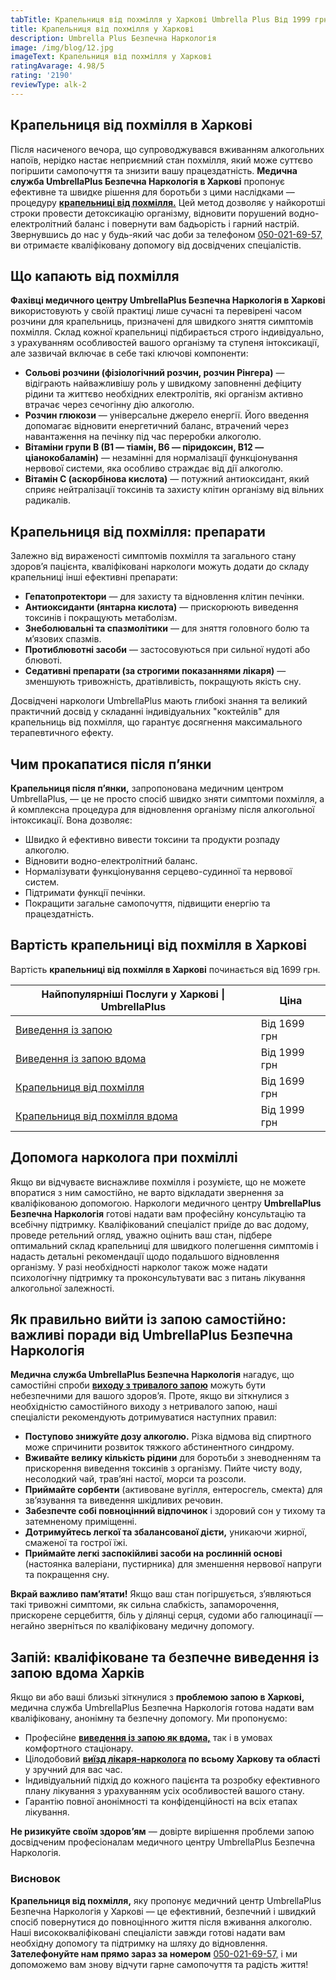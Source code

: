 ```yaml
---
tabTitle: Крапельниця від похмілля у Харкові Umbrella Plus Від 1999 грн
title: Крапельниця від похмілля у Харкові
description: Umbrella Plus Безпечна Наркологія
image: /img/blog/12.jpg
imageText: Крапельниця від похмілля у Харкові
ratingAvarage: 4.98/5
rating: '2190'
reviewType: alk-2
---
```


## Крапельниця від похмілля в Харкові

Після насиченого вечора, що супроводжувався вживанням алкогольних напоїв, нерідко настає неприємний стан похмілля, який може суттєво погіршити самопочуття та знизити вашу працездатність. **Медична служба UmbrellaPlus Безпечна Наркологія в Харкові** пропонує ефективне та швидке рішення для боротьби з цими наслідками — процедуру **[крапельниці від похмілля.](https://umbrella-plus.com.ua/uk/kharkiv/kapelnica_ot_alkogola_kharkiv-ua/)** Цей метод дозволяє у найкоротші строки провести детоксикацію організму, відновити порушений водно-електролітний баланс і повернути вам бадьорість і гарний настрій. Звернувшись до нас у будь-який час доби за телефоном [050-021-69-57,](tel:0500216957) ви отримаєте кваліфіковану допомогу від досвідчених спеціалістів.

## Що капають від похмілля

**Фахівці медичного центру UmbrellaPlus Безпечна Наркологія в Харкові** використовують у своїй практиці лише сучасні та перевірені часом розчини для крапельниць, призначені для швидкого зняття симптомів похмілля. Склад кожної крапельниці підбирається строго індивідуально, з урахуванням особливостей вашого організму та ступеня інтоксикації, але зазвичай включає в себе такі ключові компоненти:

* **Сольові розчини (фізіологічний розчин, розчин Рінгера)** — відіграють найважливішу роль у швидкому заповненні дефіциту рідини та життєво необхідних електролітів, які організм активно втрачає через сечогінну дію алкоголю.
* **Розчин глюкози** — універсальне джерело енергії. Його введення допомагає відновити енергетичний баланс, втрачений через навантаження на печінку під час переробки алкоголю.
* **Вітаміни групи B (B1 — тіамін, B6 — піридоксин, B12 — ціанокобаламін)** — незамінні для нормалізації функціонування нервової системи, яка особливо страждає від дії алкоголю.
* **Вітамін C (аскорбінова кислота)** — потужний антиоксидант, який сприяє нейтралізації токсинів та захисту клітин організму від вільних радикалів.

## Крапельниця від похмілля: препарати

Залежно від вираженості симптомів похмілля та загального стану здоров’я пацієнта, кваліфіковані наркологи можуть додати до складу крапельниці інші ефективні препарати:

* **Гепатопротектори** — для захисту та відновлення клітин печінки.
* **Антиоксиданти (янтарна кислота)** — прискорюють виведення токсинів і покращують метаболізм.
* **Знеболювальні та спазмолітики** — для зняття головного болю та м’язових спазмів.
* **Протиблювотні засоби** — застосовуються при сильної нудоті або блювоті.
* **Седативні препарати (за строгими показаннями лікаря)** — зменшують тривожність, дратівливість, покращують якість сну.

Досвідчені наркологи UmbrellaPlus мають глибокі знання та великий практичний досвід у складанні індивідуальних "коктейлів" для крапельниць від похмілля, що гарантує досягнення максимального терапевтичного ефекту.

## Чим прокапатися після п’янки

**Крапельниця після п’янки,** запропонована медичним центром UmbrellaPlus, — це не просто спосіб швидко зняти симптоми похмілля, а й комплексна процедура для відновлення організму після алкогольної інтоксикації. Вона дозволяє:

* Швидко й ефективно вивести токсини та продукти розпаду алкоголю.
* Відновити водно-електролітний баланс.
* Нормалізувати функціонування серцево-судинної та нервової систем.
* Підтримати функції печінки.
* Покращити загальне самопочуття, підвищити енергію та працездатність.

## Вартість крапельниці від похмілля в Харкові

Вартість **крапельниці від похмілля в Харкові** починається від 1699 грн.

| Найпопулярніші Послуги у Харкові \| UmbrellaPlus                                                                    | Ціна         |
| ------------------------------------------------------------------------------------------------------------------- | ------------ |
| [Виведення із запою](https://umbrella-plus.com.ua/uk/kharkiv/vivod-iz-zapoia-kharkiv-ua/)                           | Від 1699 грн |
| [Виведення із запою вдома](https://umbrella-plus.com.ua/uk/kharkiv/vivod-iz-zapoia-na-domy-kharkiv-ua/)             | Від 1999 грн |
| [Крапельниця від похмілля](https://umbrella-plus.com.ua/uk/kharkiv/kapelnica_ot_alkogola_kharkiv-ua/)               | Від 1699 грн |
| [Крапельниця від похмілля вдома](https://umbrella-plus.com.ua/uk/kharkiv/kapelnica_ot_alkogola_na_domy_kharkiv_ua/) | Від 1999 грн |

## Допомога нарколога при похміллі

Якщо ви відчуваєте виснажливе похмілля і розумієте, що не можете впоратися з ним самостійно, не варто відкладати звернення за кваліфікованою допомогою. Наркологи медичного центру **UmbrellaPlus Безпечна Наркологія** готові надати вам професійну консультацію та всебічну підтримку. Кваліфікований спеціаліст приїде до вас додому, проведе ретельний огляд, уважно оцінить ваш стан, підбере оптимальний склад крапельниці для швидкого полегшення симптомів і надасть детальні рекомендації щодо подальшого відновлення організму. У разі необхідності нарколог також може надати психологічну підтримку та проконсультувати вас з питань лікування алкогольної залежності.

## Як правильно вийти із запою самостійно: важливі поради від UmbrellaPlus Безпечна Наркологія

**Медична служба UmbrellaPlus Безпечна Наркологія** нагадує, що самостійні спроби **[виходу з тривалого запою](https://umbrella-plus.com.ua/uk/kharkiv/vivod-iz-zapoia-kharkiv-ua/)** можуть бути небезпечними для вашого здоров’я. Проте, якщо ви зіткнулися з необхідністю самостійного виходу з нетривалого запою, наші спеціалісти рекомендують дотримуватися наступних правил:

* **Поступово знижуйте дозу алкоголю.** Різка відмова від спиртного може спричинити розвиток тяжкого абстинентного синдрому.
* **Вживайте велику кількість рідини** для боротьби з зневодненням та прискорення виведення токсинів з організму. Пийте чисту воду, несолодкий чай, трав’яні настої, морси та розсоли.
* **Приймайте сорбенти** (активоване вугілля, ентеросгель, смекта) для зв’язування та виведення шкідливих речовин.
* **Забезпечте собі повноцінний відпочинок** і здоровий сон у тихому та затемненому приміщенні.
* **Дотримуйтесь легкої та збалансованої дієти,** уникаючи жирної, смаженої та гострої їжі.
* **Приймайте легкі заспокійливі засоби на рослинній основі** (настоянка валеріани, пустирника) для зменшення нервової напруги та покращення сну.

**Вкрай важливо пам’ятати!** Якщо ваш стан погіршується, з’являються такі тривожні симптоми, як сильна слабкість, запаморочення, прискорене серцебиття, біль у ділянці серця, судоми або галюцинації — негайно зверніться по кваліфіковану медичну допомогу.

## Запій: кваліфіковане та безпечне виведення із запою вдома Харків

Якщо ви або ваші близькі зіткнулися з **проблемою запою в Харкові,** медична служба UmbrellaPlus Безпечна Наркологія готова надати вам кваліфіковану, анонімну та безпечну допомогу. Ми пропонуємо:

* Професійне **[виведення із запою як вдома,](https://umbrella-plus.com.ua/uk/kharkiv/vivod-iz-zapoia-na-domy-kharkiv-ua/)** так і в умовах комфортного стаціонару.
* Цілодобовий **[виїзд лікаря-нарколога](https://umbrella-plus.com.ua/uk/kharkiv/kapelnica_ot_alkogola_na_domy_kharkiv_ua/) по всьому Харкову та області** у зручний для вас час.
* Індивідуальний підхід до кожного пацієнта та розробку ефективного плану лікування з урахуванням усіх особливостей вашого стану.
* Гарантію повної анонімності та конфіденційності на всіх етапах лікування.

**Не ризикуйте своїм здоров’ям** — довірте вирішення проблеми запою досвідченим професіоналам медичного центру UmbrellaPlus Безпечна Наркологія.

### Висновок

**Крапельниця від похмілля,** яку пропонує медичний центр UmbrellaPlus Безпечна Наркологія у Харкові — це ефективний, безпечний і швидкий спосіб повернутися до повноцінного життя після вживання алкоголю. Наші висококваліфіковані спеціалісти завжди готові надати вам необхідну допомогу та підтримку на шляху до відновлення.
**Зателефонуйте нам прямо зараз за номером** [050-021-69-57,](tel:0500216957) і ми допоможемо вам знову відчути гарне самопочуття та радість життя!
